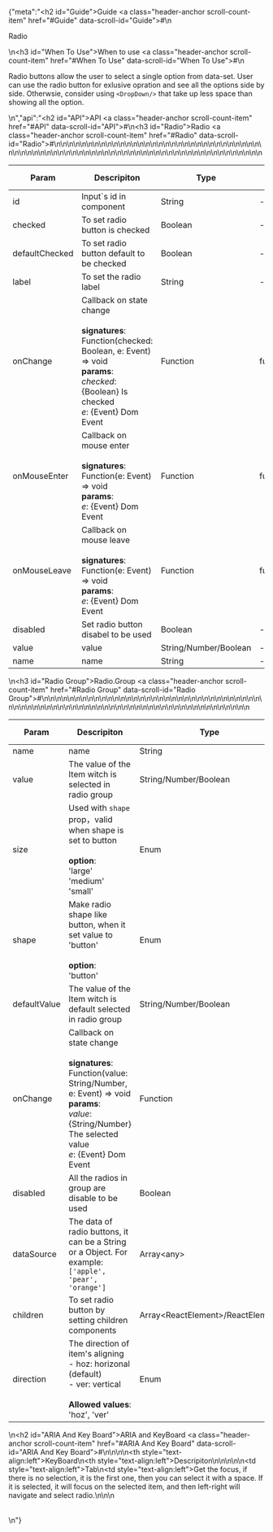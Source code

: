 {"meta":"<h2 id=\"Guide\">Guide <a class=\"header-anchor scroll-count-item\" href=\"#Guide\" data-scroll-id=\"Guide\">#</a></h2>\n<p>Radio</p>\n<h3 id=\"When To Use\">When to use <a class=\"header-anchor scroll-count-item\" href=\"#When To Use\" data-scroll-id=\"When To Use\">#</a></h3>\n<p>Radio buttons allow the user to select a single option from data-set. User can use the radio button for exlusive opration and see all the options side by side. Otherwsie, consider using <code>&lt;DropDown/&gt;</code> that take up less space than showing all the option.</p>\n","api":"<h2 id=\"API\">API <a class=\"header-anchor scroll-count-item\" href=\"#API\" data-scroll-id=\"API\">#</a></h2>\n<h3 id=\"Radio\">Radio <a class=\"header-anchor scroll-count-item\" href=\"#Radio\" data-scroll-id=\"Radio\">#</a></h3>\n<table>\n<thead>\n<tr>\n<th>Param</th>\n<th>Descripiton</th>\n<th>Type</th>\n<th>Default Value</th>\n</tr>\n</thead>\n<tbody>\n<tr>\n<td>id</td>\n<td>Input`s id in component</td>\n<td>String</td>\n<td>-</td>\n</tr>\n<tr>\n<td>checked</td>\n<td>To set radio button is checked</td>\n<td>Boolean</td>\n<td>-</td>\n</tr>\n<tr>\n<td>defaultChecked</td>\n<td>To set radio button default to be checked</td>\n<td>Boolean</td>\n<td>-</td>\n</tr>\n<tr>\n<td>label</td>\n<td>To set the radio label</td>\n<td>String</td>\n<td>-</td>\n</tr>\n<tr>\n<td>onChange</td>\n<td>Callback on state change<br><br><strong>signatures</strong>:<br>Function(checked: Boolean, e: Event) =&gt; void<br><strong>params</strong>:<br><em>checked</em>: {Boolean} Is checked<br><em>e</em>: {Event} Dom Event</td>\n<td>Function</td>\n<td>func.noop</td>\n</tr>\n<tr>\n<td>onMouseEnter</td>\n<td>Callback on mouse enter<br><br><strong>signatures</strong>:<br>Function(e: Event) =&gt; void<br><strong>params</strong>:<br><em>e</em>: {Event} Dom Event</td>\n<td>Function</td>\n<td>func.noop</td>\n</tr>\n<tr>\n<td>onMouseLeave</td>\n<td>Callback on mouse leave<br><br><strong>signatures</strong>:<br>Function(e: Event) =&gt; void<br><strong>params</strong>:<br><em>e</em>: {Event} Dom Event</td>\n<td>Function</td>\n<td>func.noop</td>\n</tr>\n<tr>\n<td>disabled</td>\n<td>Set radio button disabel to be used</td>\n<td>Boolean</td>\n<td>-</td>\n</tr>\n<tr>\n<td>value</td>\n<td>value</td>\n<td>String/Number/Boolean</td>\n<td>-</td>\n</tr>\n<tr>\n<td>name</td>\n<td>name</td>\n<td>String</td>\n<td>-</td>\n</tr>\n</tbody>\n</table>\n<h3 id=\"Radio Group\">Radio.Group <a class=\"header-anchor scroll-count-item\" href=\"#Radio Group\" data-scroll-id=\"Radio Group\">#</a></h3>\n<table>\n<thead>\n<tr>\n<th>Param</th>\n<th>Descripiton</th>\n<th>Type</th>\n<th>Default Value</th>\n</tr>\n</thead>\n<tbody>\n<tr>\n<td>name</td>\n<td>name</td>\n<td>String</td>\n<td>-</td>\n</tr>\n<tr>\n<td>value</td>\n<td>The value of the Item witch is selected in radio group</td>\n<td>String/Number/Boolean</td>\n<td>-</td>\n</tr>\n<tr>\n<td>size</td>\n<td>Used with <code>shape</code> prop，valid when shape is set to button<br><br><strong>option</strong>:<br>'large'<br>'medium'<br>'small'</td>\n<td>Enum</td>\n<td>'medium'</td>\n</tr>\n<tr>\n<td>shape</td>\n<td>Make radio shape like button, when it set value to 'button'<br><br><strong>option</strong>:<br>'button'</td>\n<td>Enum</td>\n<td>-</td>\n</tr>\n<tr>\n<td>defaultValue</td>\n<td>The value of the Item witch is default selected in radio group</td>\n<td>String/Number/Boolean</td>\n<td>-</td>\n</tr>\n<tr>\n<td>onChange</td>\n<td>Callback on state change<br><br><strong>signatures</strong>:<br>Function(value: String/Number, e: Event) =&gt; void<br><strong>params</strong>:<br><em>value</em>: {String/Number} The selected value <br><em>e</em>: {Event} Dom Event</td>\n<td>Function</td>\n<td>() =&gt; { }</td>\n</tr>\n<tr>\n<td>disabled</td>\n<td>All the radios in group are  disable to be used</td>\n<td>Boolean</td>\n<td>-</td>\n</tr>\n<tr>\n<td>dataSource</td>\n<td>The data of radio buttons, it can be a String or a Object. For example: <code>['apple', 'pear', 'orange']</code></td>\n<td>Array&lt;any&gt;</td>\n<td>[]</td>\n</tr>\n<tr>\n<td>children</td>\n<td>To set radio button by setting children components</td>\n<td>Array&lt;ReactElement&gt;/ReactElement</td>\n<td>-</td>\n</tr>\n<tr>\n<td>direction</td>\n<td>The direction of item's aligning<br>- hoz: horizonal (default)<br>- ver: vertical<br><br><strong>Allowed values</strong>:<br>'hoz', 'ver'</td>\n<td>Enum</td>\n<td>'hoz'</td>\n</tr>\n</tbody>\n</table>\n<h2 id=\"ARIA And Key Board\">ARIA and KeyBoard <a class=\"header-anchor scroll-count-item\" href=\"#ARIA And Key Board\" data-scroll-id=\"ARIA And Key Board\">#</a></h2>\n<table>\n<thead>\n<tr>\n<th style=\"text-align:left\">KeyBoard</th>\n<th style=\"text-align:left\">Descripiton</th>\n</tr>\n</thead>\n<tbody>\n<tr>\n<td style=\"text-align:left\">Tab</td>\n<td style=\"text-align:left\">Get the focus, if there is no selection, it is the first one, then you can select it with a space. If it is selected, it will focus on the selected item, and then left-right will navigate and select radio.</td>\n</tr>\n</tbody>\n</table>\n"}